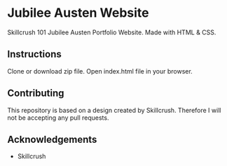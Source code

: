 # Jubilee Austen Website
Skillcrush 101 Jubilee Austen Portfolio Website. Made with HTML & CSS.

## Instructions
Clone or download zip file. Open index.html file in your browser.

## Contributing
This repository is based on a design created by Skillcrush. Therefore I will not be accepting any pull requests.

## Acknowledgements
* Skillcrush
